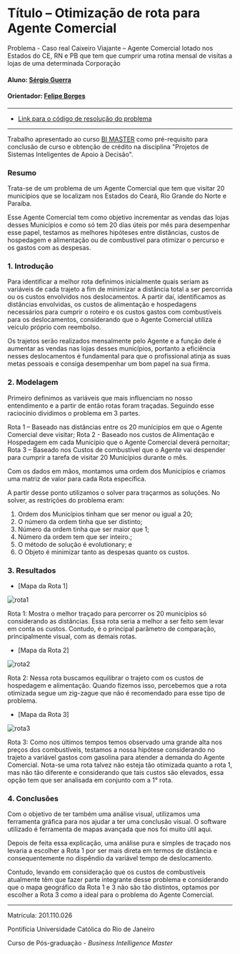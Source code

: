 # Título – Otimização de rota para Agente Comercial

Problema - Caso real Caixeiro Viajante – Agente Comercial lotado nos Estados do CE, RN e PB que tem que cumprir uma rotina mensal de visitas a lojas de uma determinada Corporação

#### Aluno: [Sérgio Guerra](https://github.com/sgustavobr)
#### Orientador: [Felipe Borges](https://github.com/FelipeBorgesC)

---

- [Link para o código de resolução do problema](https://github.com/sgustavobr/Trabalho-Final-Master-BI/blob/main/Controle%20de%20visita%20e%20distribui%C3%A7%C3%A3o%20de%20Chips_VF.xlsx)

---

Trabalho apresentado ao curso [BI MASTER](https://ica.puc-rio.ai/bi-master) como pré-requisito para conclusão de curso e obtenção de crédito na disciplina "Projetos de Sistemas Inteligentes de Apoio à Decisão".

### Resumo

Trata-se de um problema de um Agente Comercial que tem que visitar 20 municípios que se localizam nos Estados do Ceará, Rio Grande do Norte e Paraíba.

Esse Agente Comercial tem como objetivo incrementar as vendas das lojas desses Municípios e como só tem 20 dias úteis por mês para desempenhar esse papel, testamos as melhores hipóteses entre distâncias, custos de hospedagem e alimentação ou de combustível para otimizar o percurso e os gastos com as despesas.


### 1. Introdução

Para identificar a melhor rota definimos inicialmente quais seriam as variáveis de cada trajeto a fim de minimizar a distância total a ser percorrida ou os custos envolvidos nos deslocamentos. A partir daí, identificamos as distâncias envolvidas, os custos de alimentação e hospedagens necessários para cumprir o roteiro e os custos gastos com combustíveis para os deslocamentos, considerando que o Agente Comercial utiliza veículo próprio com reembolso.

Os trajetos serão realizados mensalmente pelo Agente e a função dele é aumentar as vendas nas lojas desses municípios, portanto a eficiência nesses deslocamentos é fundamental para que o profissional atinja as suas metas pessoais e consiga desempenhar um bom papel na sua firma.


### 2. Modelagem

Primeiro definimos as variáveis que mais influenciam no nosso entendimento e a partir de então rotas foram traçadas. Seguindo esse raciocínio dividimos o problema em 3 partes.

Rota 1 – Baseado nas distâncias entre os 20 munícipios em que o Agente Comercial deve visitar;
Rota 2 - Baseado nos custos de Alimentação e Hospedagem em cada Município que o Agente Comercial deverá pernoitar;
Rota 3 – Baseado nos Custos de combustível que o Agente vai despender para cumprir a tarefa de visitar 20 Municípios durante o mês.


Com os dados em mãos, montamos uma ordem dos Municípios e criamos uma matriz de valor para cada Rota específica.

A partir desse ponto utilizamos o solver para traçarmos as soluções. No solver, as restrições do problema eram:

1.	Ordem dos Municípios tinham que ser menor ou igual a 20;
2.	O número da ordem tinha que ser distinto;
3.	Número da ordem tinha que ser maior que 1;
4.	Número da ordem tem que ser inteiro.;
5.	O método de solução é evolutionary; e
6.	O Objeto é minimizar tanto as despesas quanto os custos.


### 3. Resultados

- [Mapa da Rota 1]

![rota1](https://github.com/sgustavobr/Trabalho-Final-Master-BI/blob/main/Rotas/Rota1.jpg "Rota 1")

Rota 1: Mostra o melhor traçado para percorrer os 20 municípios só considerando as distâncias. Essa rota seria a melhor a ser feito sem levar em conta os custos. Contudo, é o principal parâmetro de comparação, principalmente visual, com as demais rotas.

- [Mapa da Rota 2]

![rota2](https://github.com/sgustavobr/Trabalho-Final-Master-BI/blob/main/Rotas/Rota2.jpg "Rota 2")

Rota 2: Nessa rota buscamos equilibrar o trajeto com os custos de hospedagem e alimentação. Quando fizemos isso, percebemos que a rota otimizada segue um zig-zague que não é recomendado para esse tipo de problema.

- [Mapa da Rota 3]

![rota3](https://github.com/sgustavobr/Trabalho-Final-Master-BI/blob/main/Rotas/Rota3.jpg "Rota 3")

Rota 3: Como nos últimos tempos temos observado uma grande alta nos preços dos combustíveis, testamos a nossa hipótese considerando no trajeto a variável gastos com gasolina para atender a demanda do Agente Comercial. Nota-se uma rota talvez não esteja tão otimizada quanto a rota 1, mas não tão diferente e considerando que tais custos são elevados, essa opção tem que ser analisada em conjunto com a 1° rota.


### 4. Conclusões

Com o objetivo de ter também uma análise visual, utilizamos uma ferramenta gráfica para nos ajudar a ter uma conclusão visual. O software utilizado é ferramenta de mapas avançada que nos foi muito útil aqui.

Depois de feita essa explicação, uma análise pura e simples de traçado nos levaria a escolher a Rota 1 por ser mais direta em termos de distância e consequentemente no dispêndio da variável tempo de deslocamento.

Contudo, levando em consideração que os custos de combustíveis atualmente têm que fazer parte integrante desse problema e considerando que o mapa geográfico da Rota 1 e 3 não são tão distintos, optamos por escolher a Rota 3 como a ideal para o problema do Agente Comercial.

---

Matrícula: 201.110.026

Pontifícia Universidade Católica do Rio de Janeiro

Curso de Pós-graduação - *Business Intelligence Master*

